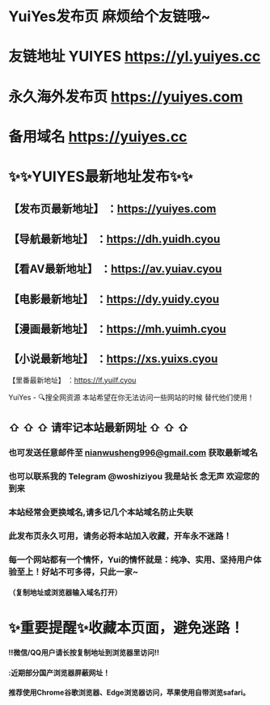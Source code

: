 # YuiYes发布页 麻烦给个友链哦~
# 友链地址  YUIYES https://yl.yuiyes.cc

# 永久海外发布页 https://yuiyes.com
# 备用域名 https://yuiyes.cc

# :sparkles::sparkles:YUIYES最新地址发布:sparkles::sparkles:

【发布页最新地址】 ：https://yuiyes.com
 ------
【导航最新地址】 ：https://dh.yuidh.cyou
 ------
【看AV最新地址】 ：https://av.yuiav.cyou
 ------
【电影最新地址】 ：https://dy.yuidy.cyou
 ------
【漫画最新地址】 ：https://mh.yuimh.cyou
 ------
【小说最新地址】 ：https://xs.yuixs.cyou
 ------
【里番最新地址】 ：https://lf.yuilf.cyou


YuiYes - 🔍搜全网资源  本站希望在你无法访问一些网站的时候  替代他们使用！


## ⇧ ⇧ ⇧ 请牢记本站最新网址 ⇧ ⇧ ⇧

### 也可发送任意邮件至 nianwusheng996@gmail.com 获取最新域名 
### 也可以联系我的 Telegram @woshiziyou  我是站长 念无声 欢迎您的到来
### 本站经常会更换域名,请多记几个本站域名防止失联

### 此发布页永久可用，请务必将本站加入收藏，开车永不迷路！
### 每一个网站都有一个情怀，Yui的情怀就是：纯净、实用、坚持用户体验至上！好站不可多得，只此一家~

#### （复制地址或浏览器输入域名打开）
# :sparkles:重要提醒:sparkles:收藏本页面，避免迷路！
#### ‼️微信/QQ用户请长按复制地址到浏览器里访问‼
#### :近期部分国产浏览器屏蔽网址！
#### 推荐使用Chrome谷歌浏览器、Edge浏览器访问，苹果使用自带浏览safari。
